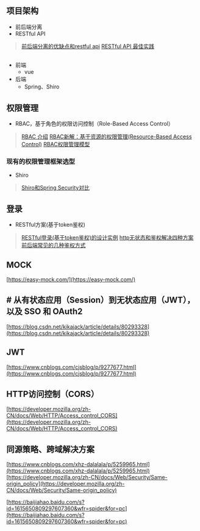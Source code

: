 ## 项目架构
- 前后端分离
- RESTful API

> [前后端分离的优缺点和restful api](https://www.jianshu.com/p/a889b13bc9bf)
> [RESTful API 最佳实践](http://www.ruanyifeng.com/blog/2018/10/restful-api-best-practices.html)
## 
- 前端
	-  vue
- 后端
	- Spring、Shiro
## 权限管理
- RBAC，基于角色的权限访问控制（Role-Based Access Control）
> [RBAC 介绍](https://www.sojson.com/blog/141.html)
> [RBAC新解：基于资源的权限管理(Resource-Based Access Control)](https://globeeip.iteye.com/blog/1236167)
> [RBAC权限管理模型](https://www.xiaoman.cn/detail/150)
### 现有的权限管理框架选型
-  Shiro
> [Shiro和Spring Security对比](https://blog.csdn.net/liyuejin/article/details/77838868)
## 登录
- RESTful方案(基于token鉴权)
> [RESTful登录(基于token鉴权)的设计实例](https://blog.csdn.net/pony_maggie/article/details/69401500)
> [http无状态和鉴权解决四种方案](https://blog.csdn.net/linuxprobe18/article/details/82415035)
> [前后端常见的几种鉴权方式](https://blog.csdn.net/wang839305939/article/details/78713124)

## MOCK
[https://easy-mock.com/](https://easy-mock.com/)

## # 从有状态应用（Session）到无状态应用（JWT），以及 SSO 和 OAuth2
[https://blog.csdn.net/kikajack/article/details/80293328](https://blog.csdn.net/kikajack/article/details/80293328)
## JWT
[https://www.cnblogs.com/cjsblog/p/9277677.html](https://www.cnblogs.com/cjsblog/p/9277677.html)
## HTTP访问控制（CORS）
[https://developer.mozilla.org/zh-CN/docs/Web/HTTP/Access_control_CORS](https://developer.mozilla.org/zh-CN/docs/Web/HTTP/Access_control_CORS)
## 同源策略、跨域解决方案
[https://www.cnblogs.com/xhz-dalalala/p/5259965.html](https://www.cnblogs.com/xhz-dalalala/p/5259965.html)
[https://developer.mozilla.org/zh-CN/docs/Web/Security/Same-origin_policy](https://developer.mozilla.org/zh-CN/docs/Web/Security/Same-origin_policy)

[https://baijiahao.baidu.com/s?id=1615650809297607360&wfr=spider&for=pc](https://baijiahao.baidu.com/s?id=1615650809297607360&wfr=spider&for=pc)
<!--stackedit_data:
eyJoaXN0b3J5IjpbLTIwOTgzNDkxOCwtMTYzMzUxNjY1NywyMj
c1NzM4LC0xNDA2MjIwMjEsMTA0MjA2NzI2LDYyNzAwNDQyMCwy
MTM1NjMwNTYzLC0xMDUzMTAxMjc4LC04OTI2MjQ3MzksMTkzMT
cwMTcxOCwxNjgwMjEwNjEyLC0xNDI3Njg1OTk4LC0yMDYyMzM1
NjEsNzY1ODUyNDk0LC0xMjg5MjY1ODQ2LDEwNjg0MDAxNzFdfQ
==
-->